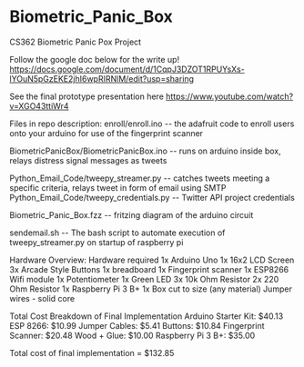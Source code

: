 # Biometric_Panic_Box
CS362 Biometric Panic Pox Project

Follow the google doc below for the write up!
https://docs.google.com/document/d/1CqpJ3DZOT1RPUYsXs-lYOuN5pGzEKE2jhI6wpRIRNlM/edit?usp=sharing

See the final prototype presentation here 
https://www.youtube.com/watch?v=XGO43ttiWr4

Files in repo description: 
enroll/enroll.ino  -- the adafruit code to enroll users onto your arduino for use of the fingerprint scanner

BiometricPanicBox/BiometricPanicBox.ino -- runs on arduino inside box, relays distress signal messages as tweets

Python_Email_Code/tweepy_streamer.py    -- catches tweets meeting a specific criteria, relays tweet in form of email using SMTP
Python_Email_Code/tweepy_credentials.py -- Twitter API project credentials

Biometric_Panic_Box.fzz -- fritzing diagram of the arduino circuit

sendemail.sh -- The bash script to automate execution of tweepy_streamer.py on startup of raspberry pi  


Hardware Overview: 
Hardware required 
    1x Arduino Uno
    1x 16x2 LCD Screen
    3x Arcade Style Buttons
    1x breadboard
    1x Fingerprint scanner
    1x ESP8266 Wifi module
    1x Potentiometer
    1x Green LED
    3x 10k Ohm Resistor
    2x 220 Ohm Resistor
    1x Raspberry Pi 3 B+
    1x Box cut to size (any material)
    Jumper wires - solid core


Total Cost Breakdown of Final Implementation
Arduino Starter Kit:       $40.13
ESP 8266:                  $10.99
Jumper Cables:             $5.41
Buttons:                   $10.84
Fingerprint Scanner:       $20.48
Wood + Glue:               $10.00
Raspberry Pi 3 B+:         $35.00

Total cost of final implementation = $132.85
